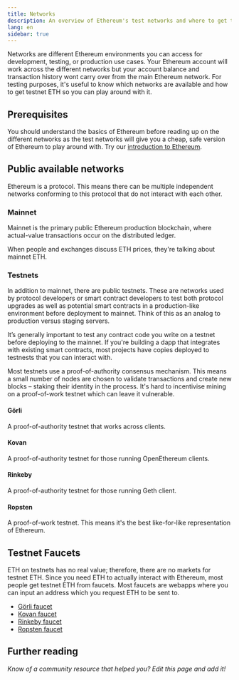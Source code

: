 ```yaml
---
title: Networks
description: An overview of Ethereum's test networks and where to get testnet Ether (ETH) for testing your application.
lang: en
sidebar: true
---
```


Networks are different Ethereum environments you can access for development, testing, or production use cases. Your Ethereum account will work across the different networks but your account balance and transaction history wont carry over from the main Ethereum network. For testing purposes, it's useful to know which networks are available and how to get testnet ETH so you can play around with it.

## Prerequisites

You should understand the basics of Ethereum before reading up on the different networks as the test networks will give you a cheap, safe version of Ethereum to play around with. Try our [introduction to Ethereum](/en/developers/docs/intro-to-ethereum/).

## Public available networks

Ethereum is a protocol. This means there can be multiple independent networks conforming to this protocol that do not interact with each other.

### Mainnet

Mainnet is the primary public Ethereum production blockchain, where actual-value transactions occur on the distributed ledger.

When people and exchanges discuss ETH prices, they're talking about mainnet ETH.

### Testnets

In addition to mainnet, there are public testnets. These are networks used by protocol developers or smart contract developers to test both protocol upgrades as well as potential smart contracts in a production-like environment before deployment to mainnet. Think of this as an analog to production versus staging servers.

It’s generally important to test any contract code you write on a testnet before deploying to the mainnet. If you're building a dapp that integrates with existing smart contracts, most projects have copies deployed to testnests that you can interact with.

Most testnets use a proof-of-authority consensus mechanism. This means a small number of nodes are chosen to validate transactions and create new blocks – staking their identity in the process. It's hard to incentivise mining on a proof-of-work testnet which can leave it vulnerable.

#### Görli

A proof-of-authority testnet that works across clients.

#### Kovan

A proof-of-authority testnet for those running OpenEthereum clients.

#### Rinkeby

A proof-of-authority testnet for those running Geth client.

#### Ropsten

A proof-of-work testnet. This means it's the best like-for-like representation of Ethereum.

## Testnet Faucets

ETH on testnets has no real value; therefore, there are no markets for testnet ETH. Since you need ETH to actually interact with Ethereum, most people get testnet ETH from faucets. Most faucets are webapps where you can input an address which you request ETH to be sent to.

- [Görli faucet](https://faucet.goerli.mudit.blog/)
- [Kovan faucet](https://faucet.kovan.network/)
- [Rinkeby faucet](https://faucet.rinkeby.io/)
- [Ropsten faucet](https://faucet.ropsten.be/)

<!-- TODO -->
<!-- ## Interacting with testnets

### Your own local network

`geth -—networkid="12345" console`

### Testnets

Wallets like MetaMask or MyEtherWallet will allow you to switch networks so you can test your apps using your test ETH. -->

## Further reading

_Know of a community resource that helped you? Edit this page and add it!_
